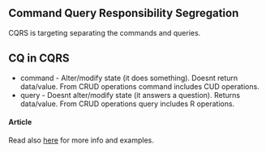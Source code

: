## Command Query Responsibility Segregation

CQRS is targeting separating the commands and queries.

## CQ in CQRS

- command - Alter/modify state (it does something). Doesnt return data/value. From CRUD operations command includes CUD operations.
- query - Doesnt alter/modify state (it answers a question). Returns data/value. From CRUD operations query includes R operations.

#### Article

Read also [here](https://martinfowler.com/bliki/CQRS.html) for more info and examples.
